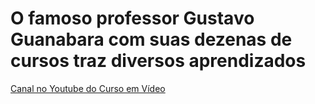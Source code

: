 # O famoso professor Gustavo Guanabara com suas dezenas de cursos traz diversos aprendizados

<a href= https://www.youtube.com/c/CursoemV%C3%ADdeo target= https://www.youtube.com/c/CursoemV%C3%ADdeo > Canal no Youtube do Curso em Vídeo </a>
